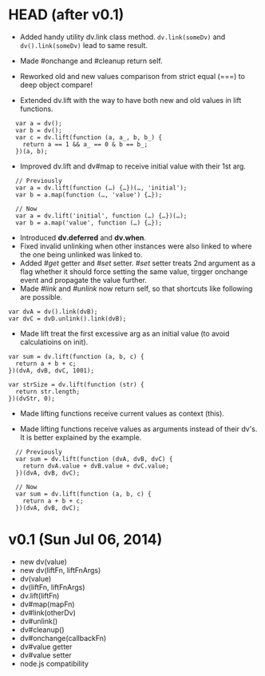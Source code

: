 HEAD (after v0.1)
=================

- Added handy utility dv.link class method. `dv.link(someDv)` and `dv().link(someDv)` lead to same result.

- Made #onchange and #cleanup return self.

- Reworked old and new values comparison from strict equal (===) to deep object compare!

- Extended dv.lift with the way to have both new and old values in lift functions.
```
  var a = dv();
  var b = dv();
  var c = dv.lift(function (a, a_, b, b_) {
    return a == 1 && a_ == 0 & b == b_;
  })(a, b);
```

- Improved dv.lift and dv#map to receive initial value with their 1st arg.
```
  // Previously
  var a = dv.lift(function (…) {…})(…, 'initial');
  var b = a.map(function (…, 'value') {…});

  // Now
  var a = dv.lift('initial', function (…) {…})(…);
  var b = a.map('value', function (…) {…});
```

- Introduced **dv.deferred** and **dv.when**.
- Fixed invalid unlinking when other instances were also linked to where the one being unlinked was linked to.
- Added _#get_ getter and _#set_ setter. _#set_ setter treats
  2nd argument as a flag whether it should force setting the same
  value, tirgger onchange event and propagate the value further.
- Made _#link_ and _#unlink_ now return self, so that shortcuts like following are possible.

```
var dvA = dv().link(dvB);
var dvC = dvD.unlink().link(dvB);
```
- Made lift treat the first excessive arg as an initial value (to avoid calculatioins on init).

```
var sum = dv.lift(function (a, b, c) {
  return a + b + c;
})(dvA, dvB, dvC, 1001);

var strSize = dv.lift(function (str) {
  return str.length;
})(dvStr, 0);
```
- Made lifting functions receive current values as context (this).

- Made lifting functions receive values as arguments instead of their dv's. It is better explained by the example.
```
  // Previously
  var sum = dv.lift(function (dvA, dvB, dvC) {
    return dvA.value + dvB.value + dvC.value;
  })(dvA, dvB, dvC);

  // Now
  var sum = dv.lift(function (a, b, c) {
    return a + b + c;
  })(dvA, dvB, dvC);
```


v0.1 (Sun Jul 06, 2014)
=======================
- new dv(value)
- new dv(liftFn, liftFnArgs)
- dv(value)
- dv(liftFn, liftFnArgs)
- dv.lift(liftFn)
- dv#map(mapFn)
- dv#link(otherDv)
- dv#unlink()
- dv#cleanup()
- dv#onchange(callbackFn)
- dv#value getter
- dv#value setter
- node.js compatibility